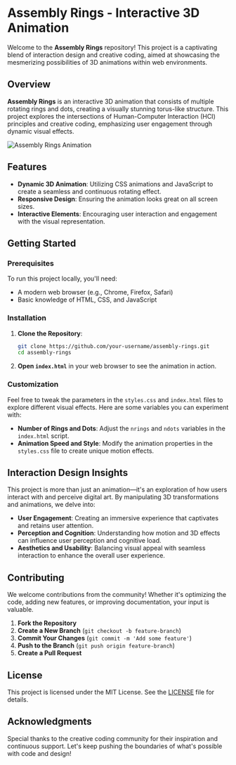 # Assembly Rings - Interactive 3D Animation

Welcome to the **Assembly Rings** repository! This project is a captivating blend of interaction design and creative coding, aimed at showcasing the mesmerizing possibilities of 3D animations within web environments.

## Overview

**Assembly Rings** is an interactive 3D animation that consists of multiple rotating rings and dots, creating a visually stunning torus-like structure. This project explores the intersections of Human-Computer Interaction (HCI) principles and creative coding, emphasizing user engagement through dynamic visual effects.

![Assembly Rings Animation](path/to/your/demo-image.gif)

## Features

- **Dynamic 3D Animation**: Utilizing CSS animations and JavaScript to create a seamless and continuous rotating effect.
- **Responsive Design**: Ensuring the animation looks great on all screen sizes.
- **Interactive Elements**: Encouraging user interaction and engagement with the visual representation.

## Getting Started

### Prerequisites

To run this project locally, you'll need:

- A modern web browser (e.g., Chrome, Firefox, Safari)
- Basic knowledge of HTML, CSS, and JavaScript

### Installation

1. **Clone the Repository**:
    ```bash
    git clone https://github.com/your-username/assembly-rings.git
    cd assembly-rings
    ```

2. **Open `index.html`** in your web browser to see the animation in action.

### Customization

Feel free to tweak the parameters in the `styles.css` and `index.html` files to explore different visual effects. Here are some variables you can experiment with:

- **Number of Rings and Dots**: Adjust the `nrings` and `ndots` variables in the `index.html` script.
- **Animation Speed and Style**: Modify the animation properties in the `styles.css` file to create unique motion effects.

## Interaction Design Insights

This project is more than just an animation—it's an exploration of how users interact with and perceive digital art. By manipulating 3D transformations and animations, we delve into:

- **User Engagement**: Creating an immersive experience that captivates and retains user attention.
- **Perception and Cognition**: Understanding how motion and 3D effects can influence user perception and cognitive load.
- **Aesthetics and Usability**: Balancing visual appeal with seamless interaction to enhance the overall user experience.

## Contributing

We welcome contributions from the community! Whether it's optimizing the code, adding new features, or improving documentation, your input is valuable.

1. **Fork the Repository**
2. **Create a New Branch** (`git checkout -b feature-branch`)
3. **Commit Your Changes** (`git commit -m 'Add some feature'`)
4. **Push to the Branch** (`git push origin feature-branch`)
5. **Create a Pull Request**

## License

This project is licensed under the MIT License. See the [LICENSE](LICENSE) file for details.

## Acknowledgments

Special thanks to the creative coding community for their inspiration and continuous support. Let's keep pushing the boundaries of what's possible with code and design!
